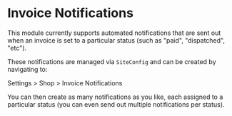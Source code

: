 # Invoice Notifications

This module currently supports automated notifications that are sent
out when an invoice is set to a particular status (such as "paid",
"dispatched", "etc").

These notifications are managed via `SiteConfig` and can be created by
navigating to:

Settings > Shop > Invoice Notifications

You can then create as many notifications as you like, each assigned
to a particular status (you can even send out multiple notifications
per status).